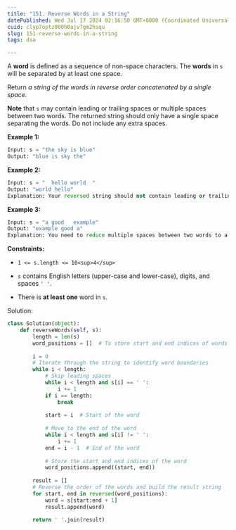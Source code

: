 ```yaml
---
title: "151. Reverse Words in a String"
datePublished: Wed Jul 17 2024 02:16:50 GMT+0000 (Coordinated Universal Time)
cuid: clyp7optz000h0ajv7gm2hsqu
slug: 151-reverse-words-in-a-string
tags: dsa

---
```


A **word** is defined as a sequence of non-space characters. The **words** in `s` will be separated by at least one space.

Return *a string of the words in reverse order concatenated by a single space.*

**Note** that `s` may contain leading or trailing spaces or multiple spaces between two words. The returned string should only have a single space separating the words. Do not include any extra spaces.

**Example 1:**

```python
Input: s = "the sky is blue"
Output: "blue is sky the"
```

**Example 2:**

```python
Input: s = "  hello world  "
Output: "world hello"
Explanation: Your reversed string should not contain leading or trailing spaces.
```

**Example 3:**

```python
Input: s = "a good   example"
Output: "example good a"
Explanation: You need to reduce multiple spaces between two words to a single space in the reversed string.
```

**Constraints:**

* `1 <= s.length <= 10<sup>4</sup>`
    
* `s` contains English letters (upper-case and lower-case), digits, and spaces `' '`.
    
* There is **at least one** word in `s`.
    

Solution:

```python
class Solution(object):
    def reverseWords(self, s):
        length = len(s)
        word_positions = []  # To store start and end indices of words
        
        i = 0
        # Iterate through the string to identify word boundaries
        while i < length:
            # Skip leading spaces
            while i < length and s[i] == ' ':
                i += 1
            if i == length:
                break
            
            start = i  # Start of the word
            
            # Move to the end of the word
            while i < length and s[i] != ' ':
                i += 1
            end = i - 1  # End of the word
            
            # Store the start and end indices of the word
            word_positions.append((start, end))
        
        result = []
        # Reverse the order of the words and build the result string
        for start, end in reversed(word_positions):
            word = s[start:end + 1]
            result.append(word)
        
        return ' '.join(result)
```
